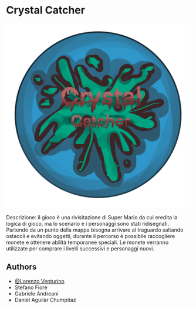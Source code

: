 # Crystal Catcher

![Logo](resources/Logo.PNG)

Descrizione: il gioco è una rivisitazione di Super Mario da cui eredita la logica di gioco, ma lo scenario e i personaggi sono stati ridisegnati.
Partendo da un punto della mappa bisogna arrivare al traguardo saltando ostacoli e evitando oggetti, durante il percorso è possibile raccogliere monete e ottenere abilità temporanee speciali.
Le monete verranno utilizzate per comprare i livelli successivi e personaggi nuovi.

## Authors

- [@Lorenzo Venturino](https://www.github.com/loryventx99)
- Stefano Fiore
- Gabriele Andreani
- Daniel Aguilar Chumpitaz